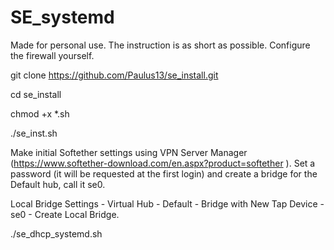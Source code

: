 # SE_systemd

Made for personal use. 
The instruction is as short as possible. 
Configure the firewall yourself. 

git clone https://github.com/Paulus13/se_install.git

cd se_install

chmod +x *.sh

./se_inst.sh
   
Make initial Softether settings using VPN Server Manager (https://www.softether-download.com/en.aspx?product=softether ). Set a password (it will be requested at the first login) and create a bridge for the Default hub, call it se0. 

Local Bridge Settings - Virtual Hub - Default - Bridge with New Tap Device - se0 - Create Local Bridge.

./se_dhcp_systemd.sh
